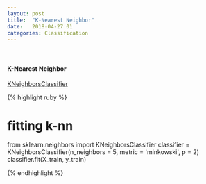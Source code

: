 ```yaml
---
layout: post
title:  "K-Nearest Neighbor"
date:   2018-04-27 01
categories: Classification
---
```

<br />
<h4>K-Nearest Neighbor</h4>
<a href="http://scikit-learn.org/stable/modules/generated/sklearn.neighbors.KNeighborsClassifier.html#sklearn.neighbors.KNeighborsClassifier">
KNeighborsClassifier
</a>

{% highlight ruby %}

# fitting k-nn
from sklearn.neighbors import KNeighborsClassifier
classifier = KNeighborsClassifier(n_neighbors = 5, metric = 'minkowski', p = 2)
classifier.fit(X_train, y_train)

{% endhighlight %}

